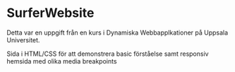 # SurferWebsite
Detta var en uppgift från en kurs i Dynamiska Webbapplkationer på Uppsala Universitet.


Sida i HTML/CSS för att demonstrera basic förståelse samt responsiv hemsida med olika media breakpoints
